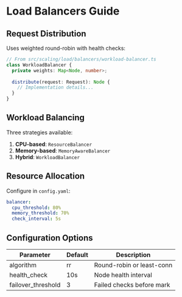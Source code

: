 # Load Balancers Guide

## Request Distribution
Uses weighted round-robin with health checks:

```typescript
// From src/scaling/load/balancers/workload-balancer.ts
class WorkloadBalancer {
  private weights: Map<Node, number>;
  
  distribute(request: Request): Node {
    // Implementation details...
  }
}
```

## Workload Balancing
Three strategies available:
1. **CPU-based**: `ResourceBalancer`
2. **Memory-based**: `MemoryAwareBalancer` 
3. **Hybrid**: `WorkloadBalancer`

## Resource Allocation
Configure in `config.yaml`:
```yaml
balancer:
  cpu_threshold: 80%
  memory_threshold: 70%
  check_interval: 5s
```

## Configuration Options
| Parameter         | Default | Description               |
|-------------------|---------|---------------------------|
| algorithm         | rr      | Round-robin or least-conn |
| health_check      | 10s     | Node health interval      |
| failover_threshold| 3       | Failed checks before mark |